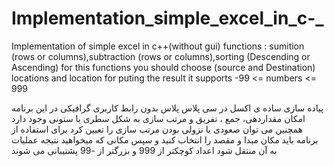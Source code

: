 # Implementation_simple_excel_in_c-_
Implementation of simple excel in c++(without gui)
functions : sumition (rows or columns),subtraction (rows or columns),sorting (Descending or Ascending)
for this functions you should choose (source and Destination) locations and location for puting the result
it supports -99 <= numbers <= 999

پیاده سازی ساده ی اکسل در سی پلاس پلاس بدون رابط کاربری گرافیکی
در این برنامه امکان مقداردهی، جمع ، تفریق و مرتب سازی به شکل سطری یا ستونی وجود دارد
همچنین می توان صعودی یا نزولی بودن مرتب سازی را تعیین کرد
برای استفاده از برنامه باید مکان مبدا و مقصد را انتخاب کنید و سپس مکانی که میخواهید نتیجه عملیات به آن منتقل شود
اعداد کوچکتر از 999 و بزرگتر از -99 پشتیبانی می شوند
